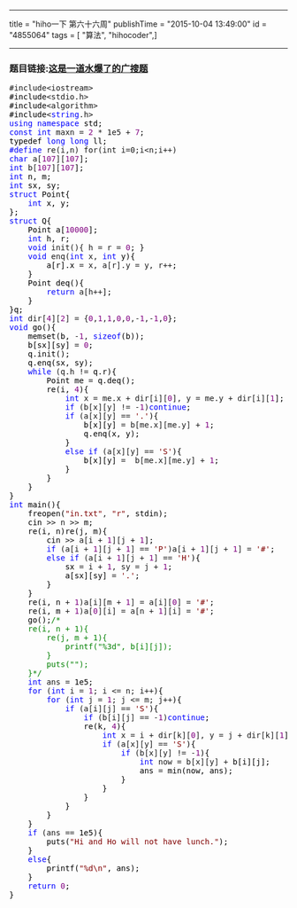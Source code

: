 ------------------
title = "hiho一下 第六十六周"
publishTime = "2015-10-04 13:49:00"
id = "4855064"
tags = [ "算法", "hihocoder",]

--------------

<h3>题目链接:<a href="http://hihocoder.com/contest/hiho66/problem/1" target="_blank">这是一道水爆了的广搜题</a></h3>
<div class="cnblogs_code">
<pre>#include&lt;iostream&gt;<span style="color: #000000;">
#include</span>&lt;stdio.h&gt;<span style="color: #000000;">
#include</span>&lt;algorithm&gt;<span style="color: #000000;">
#include</span>&lt;<span style="color: #0000ff;">string</span>.h&gt;
<span style="color: #0000ff;">using</span> <span style="color: #0000ff;">namespace</span><span style="color: #000000;"> std;
</span><span style="color: #0000ff;">const</span> <span style="color: #0000ff;">int</span> maxn = <span style="color: #800080;">2</span> * 1e5 + <span style="color: #800080;">7</span><span style="color: #000000;">;
typedef </span><span style="color: #0000ff;">long</span> <span style="color: #0000ff;">long</span><span style="color: #000000;"> ll;
</span><span style="color: #0000ff;">#define</span> re(i,n) for(int i=0;i&lt;n;i++) 
<span style="color: #0000ff;">char</span> a[<span style="color: #800080;">107</span>][<span style="color: #800080;">107</span><span style="color: #000000;">];
</span><span style="color: #0000ff;">int</span> b[<span style="color: #800080;">107</span>][<span style="color: #800080;">107</span><span style="color: #000000;">];
</span><span style="color: #0000ff;">int</span><span style="color: #000000;"> n, m;
</span><span style="color: #0000ff;">int</span><span style="color: #000000;"> sx, sy;
</span><span style="color: #0000ff;">struct</span><span style="color: #000000;"> Point{
    </span><span style="color: #0000ff;">int</span><span style="color: #000000;"> x, y;
};
</span><span style="color: #0000ff;">struct</span><span style="color: #000000;"> Q{
    Point a[</span><span style="color: #800080;">10000</span><span style="color: #000000;">];
    </span><span style="color: #0000ff;">int</span><span style="color: #000000;"> h, r;
    </span><span style="color: #0000ff;">void</span> init(){ h = r = <span style="color: #800080;">0</span><span style="color: #000000;">; }
    </span><span style="color: #0000ff;">void</span> enq(<span style="color: #0000ff;">int</span> x, <span style="color: #0000ff;">int</span><span style="color: #000000;"> y){
        a[r].x </span>= x, a[r].y = y, r++<span style="color: #000000;">;
    }
    Point deq(){ 
        </span><span style="color: #0000ff;">return</span> a[h++<span style="color: #000000;">];
    }
}q;
</span><span style="color: #0000ff;">int</span> dir[<span style="color: #800080;">4</span>][<span style="color: #800080;">2</span>] = {<span style="color: #800080;">0</span>,<span style="color: #800080;">1</span>,<span style="color: #800080;">1</span>,<span style="color: #800080;">0</span>,<span style="color: #800080;">0</span>,-<span style="color: #800080;">1</span>,-<span style="color: #800080;">1</span>,<span style="color: #800080;">0</span><span style="color: #000000;">};
</span><span style="color: #0000ff;">void</span><span style="color: #000000;"> go(){
    memset(b, </span>-<span style="color: #800080;">1</span>, <span style="color: #0000ff;">sizeof</span><span style="color: #000000;">(b));
    b[sx][sy] </span>= <span style="color: #800080;">0</span><span style="color: #000000;">;
    q.init();
    q.enq(sx, sy);
    </span><span style="color: #0000ff;">while</span> (q.h !=<span style="color: #000000;"> q.r){
        Point me </span>=<span style="color: #000000;"> q.deq();
        re(i, </span><span style="color: #800080;">4</span><span style="color: #000000;">){
            </span><span style="color: #0000ff;">int</span> x = me.x + dir[i][<span style="color: #800080;">0</span>], y = me.y + dir[i][<span style="color: #800080;">1</span><span style="color: #000000;">];
            </span><span style="color: #0000ff;">if</span> (b[x][y] != -<span style="color: #800080;">1</span>)<span style="color: #0000ff;">continue</span><span style="color: #000000;">;
            </span><span style="color: #0000ff;">if</span> (a[x][y] == <span style="color: #800000;">'</span><span style="color: #800000;">.</span><span style="color: #800000;">'</span><span style="color: #000000;">){ 
                b[x][y] </span>= b[me.x][me.y] + <span style="color: #800080;">1</span><span style="color: #000000;">;
                q.enq(x, y); 
            }
            </span><span style="color: #0000ff;">else</span> <span style="color: #0000ff;">if</span> (a[x][y] == <span style="color: #800000;">'</span><span style="color: #800000;">S</span><span style="color: #800000;">'</span><span style="color: #000000;">){
                b[x][y] </span>=  b[me.x][me.y] + <span style="color: #800080;">1</span><span style="color: #000000;">;
            }
        }
    }
}
</span><span style="color: #0000ff;">int</span><span style="color: #000000;"> main(){
    freopen(</span><span style="color: #800000;">"</span><span style="color: #800000;">in.txt</span><span style="color: #800000;">"</span>, <span style="color: #800000;">"</span><span style="color: #800000;">r</span><span style="color: #800000;">"</span><span style="color: #000000;">, stdin);
    cin </span>&gt;&gt; n &gt;&gt;<span style="color: #000000;"> m;
    re(i, n)re(j, m){
        cin </span>&gt;&gt; a[i + <span style="color: #800080;">1</span>][j + <span style="color: #800080;">1</span><span style="color: #000000;">]; 
        </span><span style="color: #0000ff;">if</span> (a[i + <span style="color: #800080;">1</span>][j + <span style="color: #800080;">1</span>] == <span style="color: #800000;">'</span><span style="color: #800000;">P</span><span style="color: #800000;">'</span>)a[i + <span style="color: #800080;">1</span>][j + <span style="color: #800080;">1</span>] = <span style="color: #800000;">'</span><span style="color: #800000;">#</span><span style="color: #800000;">'</span><span style="color: #000000;">;
        </span><span style="color: #0000ff;">else</span> <span style="color: #0000ff;">if</span> (a[i + <span style="color: #800080;">1</span>][j + <span style="color: #800080;">1</span>] == <span style="color: #800000;">'</span><span style="color: #800000;">H</span><span style="color: #800000;">'</span><span style="color: #000000;">){
            sx </span>= i + <span style="color: #800080;">1</span>, sy = j + <span style="color: #800080;">1</span><span style="color: #000000;">;
            a[sx][sy] </span>= <span style="color: #800000;">'</span><span style="color: #800000;">.</span><span style="color: #800000;">'</span><span style="color: #000000;">;
        }
    }
    re(i, n </span>+ <span style="color: #800080;">1</span>)a[i][m + <span style="color: #800080;">1</span>] = a[i][<span style="color: #800080;">0</span>] = <span style="color: #800000;">'</span><span style="color: #800000;">#</span><span style="color: #800000;">'</span><span style="color: #000000;">;
    re(i, m </span>+ <span style="color: #800080;">1</span>)a[<span style="color: #800080;">0</span>][i] = a[n + <span style="color: #800080;">1</span>][i] = <span style="color: #800000;">'</span><span style="color: #800000;">#</span><span style="color: #800000;">'</span><span style="color: #000000;">;
    go();</span><span style="color: #008000;">/*</span><span style="color: #008000;">
    re(i, n + 1){
        re(j, m + 1){
            printf("%3d", b[i][j]);
        }
        puts("");
    }</span><span style="color: #008000;">*/</span>
    <span style="color: #0000ff;">int</span> ans =<span style="color: #000000;"> 1e5;
    </span><span style="color: #0000ff;">for</span> (<span style="color: #0000ff;">int</span> i = <span style="color: #800080;">1</span>; i &lt;= n; i++<span style="color: #000000;">){
        </span><span style="color: #0000ff;">for</span> (<span style="color: #0000ff;">int</span> j = <span style="color: #800080;">1</span>; j &lt;= m; j++<span style="color: #000000;">){
            </span><span style="color: #0000ff;">if</span> (a[i][j] == <span style="color: #800000;">'</span><span style="color: #800000;">S</span><span style="color: #800000;">'</span><span style="color: #000000;">){
                </span><span style="color: #0000ff;">if</span> (b[i][j] == -<span style="color: #800080;">1</span>)<span style="color: #0000ff;">continue</span><span style="color: #000000;">;
                re(k, </span><span style="color: #800080;">4</span><span style="color: #000000;">){
                    </span><span style="color: #0000ff;">int</span> x = i + dir[k][<span style="color: #800080;">0</span>], y = j + dir[k][<span style="color: #800080;">1</span><span style="color: #000000;">];
                    </span><span style="color: #0000ff;">if</span> (a[x][y] == <span style="color: #800000;">'</span><span style="color: #800000;">S</span><span style="color: #800000;">'</span><span style="color: #000000;">){
                        </span><span style="color: #0000ff;">if</span> (b[x][y] != -<span style="color: #800080;">1</span><span style="color: #000000;">){
                            </span><span style="color: #0000ff;">int</span> now = b[x][y] +<span style="color: #000000;"> b[i][j];
                            ans </span>=<span style="color: #000000;"> min(now, ans);
                        }
                    }
                }
            }
        }
    }
    </span><span style="color: #0000ff;">if</span> (ans ==<span style="color: #000000;"> 1e5){
        puts(</span><span style="color: #800000;">"</span><span style="color: #800000;">Hi and Ho will not have lunch.</span><span style="color: #800000;">"</span><span style="color: #000000;">);
    }
    </span><span style="color: #0000ff;">else</span><span style="color: #000000;">{
        printf(</span><span style="color: #800000;">"</span><span style="color: #800000;">%d\n</span><span style="color: #800000;">"</span><span style="color: #000000;">, ans);
    }
    </span><span style="color: #0000ff;">return</span> <span style="color: #800080;">0</span><span style="color: #000000;">;
}</span></pre>
</div>
<p>&nbsp;</p>
        